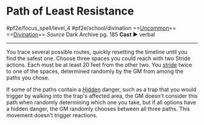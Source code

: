 # Path of Least Resistance
#pf2e/focus_spell/level_4 #pf2e/school/divination 
==[Uncommon](../../../rules/traits/uncommon.md)== ==[Divination](../../../rules/traits/divination.md)==
*Source* Dark Archive pg. 185
**Cast** ► verbal

---
You trace several possible routes, quickly resetting the timeline until you find the safest one. Choose three spaces you could reach with two Stride actions. Each must be at least 20 feet from the other two. You [stride](../../../rules/actions/stride.md) twice to one of the spaces, determined randomly by the GM from among the paths you chose.

If some of the paths contain a [Hidden](../../../Conditions/Hidden.md) danger, such as a trap that you would trigger by walking into the trap's affected area, the GM doesn't consider this path when randomly determining which one you take, but if all options have a hidden danger, the GM randomly chooses between all three paths. This movement doesn't trigger reactions.